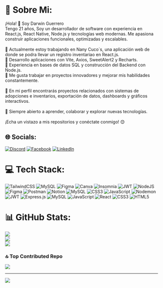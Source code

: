# 💫 Sobre Mi:
¡Hola! 👋 Soy Darwin Guerrero<br>Tengo 21 años, Soy un desarrollador de software con experiencia en React.js, React Native, Node.js y tecnologías web modernas. Me apasiona construir aplicaciones funcionales, optimizadas y escalables.<br><br>🔹 Actualmente estoy trabajando en Nany Cuco´s, una aplicación web  de donde se podra llevar un registro inventariao en React.js.<br>🔹 Desarrollo aplicaciones con Vite, Axios, SweetAlert2 y Recharts.<br>🔹 Experiencia en bases de datos SQL y construcción del Backend con Node.js.<br>🔹 Me gusta trabajar en proyectos innovadores y mejorar mis habilidades constantemente.<br><br>📌 En mi perfil encontrarás proyectos relacionados con sistemas de adopciones e inventarios, exportación de datos, dashboards y gráficos interactivos.<br><br>🚀 Siempre abierto a aprender, colaborar y explorar nuevas tecnologías.<br><br>¡Echa un vistazo a mis repositorios y conéctate conmigo! 😊


## 🌐 Socials:
[![Discord](https://img.shields.io/badge/Discord-%237289DA.svg?logo=discord&logoColor=white)](https://discord.gg/darwinalexisguerrerobaos) [![Facebook](https://img.shields.io/badge/Facebook-%231877F2.svg?logo=Facebook&logoColor=white)](https://facebook.com/DarwinAlexisGuerrero ) [![LinkedIn](https://img.shields.io/badge/LinkedIn-%230077B5.svg?logo=linkedin&logoColor=white)](https://linkedin.com/in/DarwinAlexisGuerreroBaos) 

# 💻 Tech Stack:
![TailwindCSS](https://img.shields.io/badge/tailwindcss-%2338B2AC.svg?style=for-the-badge&logo=tailwind-css&logoColor=white) ![MySQL](https://img.shields.io/badge/mysql-4479A1.svg?style=for-the-badge&logo=mysql&logoColor=white) ![Figma](https://img.shields.io/badge/figma-%23F24E1E.svg?style=for-the-badge&logo=figma&logoColor=white) ![Canva](https://img.shields.io/badge/Canva-%2300C4CC.svg?style=for-the-badge&logo=Canva&logoColor=white) ![Insomnia](https://img.shields.io/badge/Insomnia-black?style=for-the-badge&logo=insomnia&logoColor=5849BE) ![JWT](https://img.shields.io/badge/JWT-black?style=for-the-badge&logo=JSON%20web%20tokens) ![NodeJS](https://img.shields.io/badge/node.js-6DA55F?style=for-the-badge&logo=node.js&logoColor=white) ![Figma](https://img.shields.io/badge/figma-%23F24E1E.svg?style=for-the-badge&logo=figma&logoColor=white) ![Postman](https://img.shields.io/badge/Postman-FF6C37?style=for-the-badge&logo=postman&logoColor=white) ![Notion](https://img.shields.io/badge/Notion-%23000000.svg?style=for-the-badge&logo=notion&logoColor=white) ![MySQL](https://img.shields.io/badge/mysql-4479A1.svg?style=for-the-badge&logo=mysql&logoColor=white) ![CSS3](https://img.shields.io/badge/css3-%231572B6.svg?style=for-the-badge&logo=css3&logoColor=white) ![JavaScript](https://img.shields.io/badge/javascript-%23323330.svg?style=for-the-badge&logo=javascript&logoColor=%23F7DF1E) ![Nodemon](https://img.shields.io/badge/NODEMON-%23323330.svg?style=for-the-badge&logo=nodemon&logoColor=%BBDEAD) ![JWT](https://img.shields.io/badge/JWT-black?style=for-the-badge&logo=JSON%20web%20tokens) ![Express.js](https://img.shields.io/badge/express.js-%23404d59.svg?style=for-the-badge&logo=express&logoColor=%2361DAFB) ![MySQL](https://img.shields.io/badge/mysql-4479A1.svg?style=for-the-badge&logo=mysql&logoColor=white) ![JavaScript](https://img.shields.io/badge/javascript-%23323330.svg?style=for-the-badge&logo=javascript&logoColor=%23F7DF1E) ![React](https://img.shields.io/badge/react-%2320232a.svg?style=for-the-badge&logo=react&logoColor=%2361DAFB) ![CSS3](https://img.shields.io/badge/css3-%231572B6.svg?style=for-the-badge&logo=css3&logoColor=white) ![HTML5](https://img.shields.io/badge/html5-%23E34F26.svg?style=for-the-badge&logo=html5&logoColor=white)
# 📊 GitHub Stats:
![](https://github-readme-stats.vercel.app/api?username=darwinalexi&theme=tokyonight&hide_border=false&include_all_commits=true&count_private=false)<br/>
![](https://github-readme-streak-stats.herokuapp.com/?user=darwinalexi&theme=tokyonight&hide_border=false)<br/>
![](https://github-readme-stats.vercel.app/api/top-langs/?username=darwinalexi&theme=tokyonight&hide_border=false&include_all_commits=true&count_private=false&layout=compact)

### 🔝 Top Contributed Repo
![](https://github-contributor-stats.vercel.app/api?username=darwinalexi&limit=5&theme=dark&combine_all_yearly_contributions=true)

---
[![](https://visitcount.itsvg.in/api?id=darwinalexi&icon=0&color=0)](https://visitcount.itsvg.in)

<!-- Proudly created with GPRM ( https://gprm.itsvg.in ) -->
